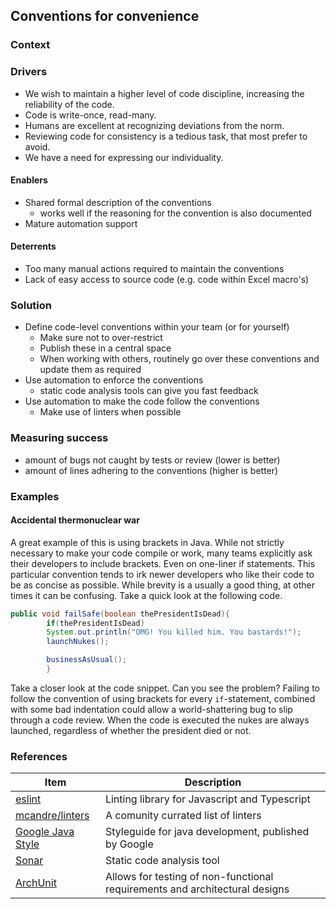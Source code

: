 ## Conventions for convenience

### Context

### Drivers

* We wish to maintain a higher level of code discipline, increasing the reliability of the code.
* Code is write-once, read-many.
* Humans are excellent at recognizing deviations from the norm.
* Reviewing code for consistency is a tedious task, that most prefer to avoid.
* We have a need for expressing our individuality.

#### Enablers

* Shared formal description of the conventions
    * works well if the reasoning for the convention is also documented
* Mature automation support

#### Deterrents

* Too many manual actions required to maintain the conventions
* Lack of easy access to source code (e.g. code within Excel macro's)

### Solution

* Define code-level conventions within your team (or for yourself)
    * Make sure not to over-restrict
    * Publish these in a central space
    * When working with others, routinely go over these conventions and update them as required
* Use automation to enforce the conventions
    * static code analysis tools can give you fast feedback
* Use automation to make the code follow the conventions
    * Make use of linters when possible

### Measuring success

* amount of bugs not caught by tests or review (lower is better)
* amount of lines adhering to the conventions (higher is better)

### Examples

#### Accidental thermonuclear war

A great example of this is using brackets in Java. While not strictly necessary to make your code compile or work, many teams
explicitly ask their developers to include brackets. Even on one-liner if statements. This particular convention tends to irk
newer developers who like their code to be as concise as possible. While brevity is a usually a good thing, at other times it can be confusing.
Take a quick look at the following code.

```java
public void failSafe(boolean thePresidentIsDead){
		if(thePresidentIsDead)
		System.out.println("OMG! You killed him. You bastards!");
		launchNukes();

		businessAsUsual();
		}
```

Take a closer look at the code snippet. Can you see the problem?
Failing to follow the convention of using brackets for every `if`-statement, combined with some bad indentation could
allow a world-shattering bug to slip through a code review. When the code is executed the nukes are always launched, regardless of
whether the president died or not.

### References

| Item                                                                    | Description                                                                 | 
|-------------------------------------------------------------------------|-----------------------------------------------------------------------------|
| [eslint](https://eslint.org/)                                           | Linting library for Javascript and Typescript                               |
| [mcandre/linters](https://github.com/mcandre/linters)                   | A comunity currated list of linters                                         |
| [Google Java Style](https://google.github.io/styleguide/javaguide.html) | Styleguide for java development, published by Google                        |
| [Sonar](https://www.sonarsource.com/products/sonarcloud/)               | Static code analysis tool                                                   |
| [ArchUnit](https://www.archunit.org/)                                   | Allows for testing of non-functional requirements and architectural designs |